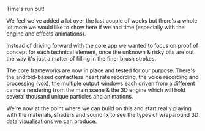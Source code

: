 Time's run out! 

We feel we've added a lot over the last couple of weeks but there's a whole lot more we would like to show here if we had time (especially with the engine and effects animations).

Instead of driving forward with the core app we wanted to focus on proof of concept for each technical element, once the unknown & risky bits are out the way it's just a matter of filling in  the finer brush strokes. 


The core frameworks are now in place and tested for our purpose. There's the android-based contactless heart rate recording, the voice recording and processing (vox), the multiple output windows each driven from a different camera rendering from the main scene & the 3D engine which will hold several thousand unique particles and animations. 

We're now at the point where we can build on this and start really playing with the materials, shaders and sound fx to see the types of wraparound 3D data visualisations we can produce.





